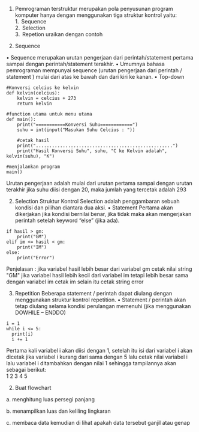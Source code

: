 1. Pemrograman terstruktur merupakan pola penyusunan  program  komputer hanya dengan menggunakan tiga struktur kontrol yaitu:    
1.  Sequence    
2.  Selection    
3.  Repetion
uraikan dengan contoh 

1. Sequence

• Sequence merupakan urutan pengerjaan dari
perintah/statement pertama sampai dengan
perintah/statement terakhir.
• Umumnya bahasa pemrograman mempunyai
sequence (urutan pengerjaan dari perintah /
statement ) mulai dari atas ke bawah dan dari kiri
ke kanan.
• Top-down

```
#Konversi celcius ke kelvin
def kelvin(celcius):
    kelvin = celcius + 273
    return kelvin
       
#function utama untuk menu utama
def main():
    print("===========Konversi Suhu============")
    suhu = int(input("Masukan Suhu Celcius : "))
    
    #cetak hasil
    print("...................................................")	
    print("Hasil Konversi Suhu", suhu, "C ke Kelvin adalah", kelvin(suhu), "K")

#menjalankan program
main()
```
Urutan pengerjaan adalah mulai dari urutan pertama sampai dengan urutan terakhir
jika suhu diisi dengan 20, maka jumlah yang tercetak adalah 293  


2. Selection
Struktur Kontrol Selection adalah penggambaran
sebuah kondisi dan pilihan diantara dua aksi.
• Statement Pertama akan dikerjakan jika kondisi
bernilai benar, jika tidak maka akan mengerjakan
perintah setelah keyword “else” (jika ada).
```
if hasil > gm:
    print("GM")
elif im <= hasil < gm:
    print("IM")
else:
    print("Error")
```
Penjelasan :
jika variabel hasil lebih besar dari variabel gm
cetak nilai string "GM" jika variabel hasil lebih kecil dari variabel im
tetapi lebih besar sama dengan variabel im cetak im
selain itu cetak string error


3. Repetition
Beberapa statement / perintah dapat diulang
dengan menggunakan struktur kontrol repetition.
• Statement / perintah akan tetap diulang selama
kondisi perulangan memenuhi (jika menggunakan
DOWHILE – ENDDO)
```
i = 1
while i <= 5:
  print(i)
  i += 1
```
Pertama kali variabel i akan diisi dengan 1, setelah itu isi dari variabel i akan dicetak jika variabel i kurang dari sama dengan 5 
lalu cetak nilai variabel i lalu variabel i ditambahkan dengan nilai 1
sehingga tampilannya akan sebagai berikut:   
1 
2 
3 
4
5

2.  Buat flowchart

a. menghitung luas persegi panjang


b. menampilkan luas dan keliling lingkaran


c. membaca data kemudian di lihat apakah data tersebut ganjil atau genap 

